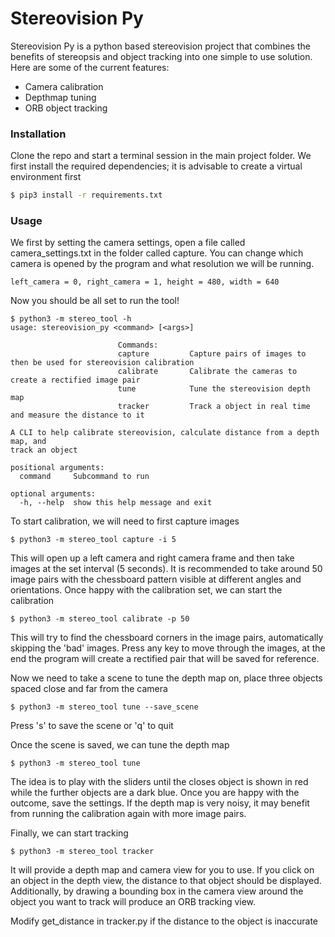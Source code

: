 # Stereovision Py

Stereovision Py is a python based stereovision project that combines the benefits of stereopsis and object tracking into one simple to use solution. Here are some of the current features:

  - Camera calibration
  - Depthmap tuning
  - ORB object tracking

### Installation

Clone the repo and start a terminal session in the main project folder.
We first install the required dependencies; it is advisable to create a virtual environment first
```sh
$ pip3 install -r requirements.txt
```
### Usage

We first by setting the camera settings, open a file called camera_settings.txt in the folder called capture.
You can change which camera is opened by the program and what resolution we will be running.
```
left_camera = 0, right_camera = 1, height = 480, width = 640
```

Now you should be all set to run the tool!
```
$ python3 -m stereo_tool -h
usage: stereovision_py <command> [<args>]

                        Commands:
                        capture         Capture pairs of images to then be used for stereovision calibration
                        calibrate       Calibrate the cameras to create a rectified image pair
                        tune            Tune the stereovision depth map
                        tracker         Track a object in real time and measure the distance to it

A CLI to help calibrate stereovision, calculate distance from a depth map, and
track an object

positional arguments:
  command     Subcommand to run

optional arguments:
  -h, --help  show this help message and exit
```

To start calibration, we will need to first capture images

```
$ python3 -m stereo_tool capture -i 5
```
This will open up a left camera and right camera frame and then take images at the set interval (5 seconds). It is recommended to take around 50 image pairs with the chessboard pattern visible at different angles and orientations.
Once happy with the calibration set, we can start the calibration

```
$ python3 -m stereo_tool calibrate -p 50
```
This will try to find the chessboard corners in the image pairs, automatically skipping the 'bad' images. Press any key to move through the images, at the end the program will create a rectified pair that will be saved for reference.

Now we need to take a scene to tune the depth map on, place three objects spaced close and far from the camera
```
$ python3 -m stereo_tool tune --save_scene
```
Press 's' to save the scene or 'q' to quit

Once the scene is saved, we can tune the depth map
```
$ python3 -m stereo_tool tune
```
The idea is to play with the sliders until the closes object is shown in red while the further objects are a dark blue. Once you are happy with the outcome, save the settings. If the depth map is very noisy, it may benefit from running the calibration again with more image pairs.

Finally, we can start tracking
```
$ python3 -m stereo_tool tracker
```
It will provide a depth map and camera view for you to use. If you click on an object in the depth view, the distance to that object should be displayed. Additionally, by drawing a bounding box in the camera view around the object you want to track will produce an ORB tracking view.

Modify get_distance in tracker.py if the distance to the object is inaccurate

